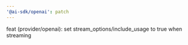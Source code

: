 ```yaml
---
'@ai-sdk/openai': patch
---
```


feat (provider/openai): set stream_options/include_usage to true when streaming

